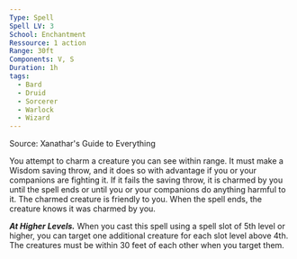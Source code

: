 ```yaml
---
Type: Spell
Spell LV: 3
School: Enchantment
Ressource: 1 action
Range: 30ft
Components: V, S
Duration: 1h
tags:
  - Bard
  - Druid
  - Sorcerer
  - Warlock
  - Wizard
---
```

Source: Xanathar's Guide to Everything

You attempt to charm a creature you can see within range. It must make a Wisdom saving throw, and it does so with advantage if you or your companions are fighting it. If it fails the saving throw, it is charmed by you until the spell ends or until you or your companions do anything harmful to it. The charmed creature is friendly to you. When the spell ends, the creature knows it was charmed by you.

**_At Higher Levels._** When you cast this spell using a spell slot of 5th level or higher, you can target one additional creature for each slot level above 4th. The creatures must be within 30 feet of each other when you target them.